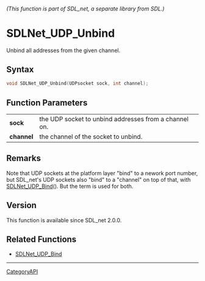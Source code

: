 ###### (This function is part of SDL_net, a separate library from SDL.)
# SDLNet_UDP_Unbind

Unbind all addresses from the given channel.

## Syntax

```c
void SDLNet_UDP_Unbind(UDPsocket sock, int channel);

```

## Function Parameters

|                 |                                                       |
| --------------- | ----------------------------------------------------- |
| **sock**        | the UDP socket to unbind addresses from a channel on. |
| **channel**     | the channel of the socket to unbind.                  |

## Remarks

Note that UDP sockets at the platform layer "bind" to a nework port number,
but SDL_net's UDP sockets also "bind" to a "channel" on top of that, with
[SDLNet_UDP_Bind](SDLNet_UDP_Bind)(). But the term is used for both.

## Version

This function is available since SDL_net 2.0.0.

## Related Functions

* [SDLNet_UDP_Bind](SDLNet_UDP_Bind)

----
[CategoryAPI](CategoryAPI)

